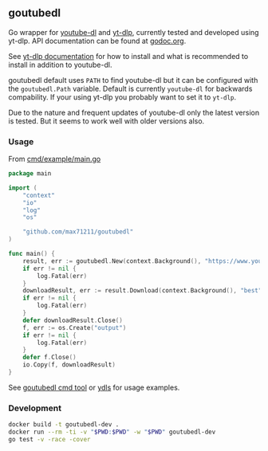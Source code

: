 ## goutubedl

Go wrapper for [youtube-dl](https://github.com/ytdl-org/youtube-dl) and [yt-dlp](https://github.com/yt-dlp/yt-dlp), currently tested and
developed using yt-dlp.
API documentation can be found at [godoc.org](https://pkg.go.dev/github.com/wader/goutubedl?tab=doc).

See [yt-dlp documentation](https://github.com/yt-dlp/yt-dlp) for how to
install and what is recommended to install in addition to youtube-dl.

goutubedl default uses `PATH` to find youtube-dl but it can be configured with the `goutubedl.Path`
variable. Default is currently `youtube-dl` for backwards compability. If your using yt-dlp you
probably want to set it to `yt-dlp`.

Due to the nature and frequent updates of youtube-dl only the latest version
is tested. But it seems to work well with older versions also.

### Usage

From [cmd/example/main.go](cmd/example/main.go)
```go
package main

import (
	"context"
	"io"
	"log"
	"os"

	"github.com/max71211/goutubedl"
)

func main() {
	result, err := goutubedl.New(context.Background(), "https://www.youtube.com/watch?v=jgVhBThJdXc", goutubedl.Options{})
	if err != nil {
		log.Fatal(err)
	}
	downloadResult, err := result.Download(context.Background(), "best")
	if err != nil {
		log.Fatal(err)
	}
	defer downloadResult.Close()
	f, err := os.Create("output")
	if err != nil {
		log.Fatal(err)
	}
	defer f.Close()
	io.Copy(f, downloadResult)
}

```

See [goutubedl cmd tool](cmd/goutubedl/main.go) or [ydls](https://github.com/wader/ydls)
for usage examples.

### Development

```sh
docker build -t goutubedl-dev .
docker run --rm -ti -v "$PWD:$PWD" -w "$PWD" goutubedl-dev
go test -v -race -cover
```
